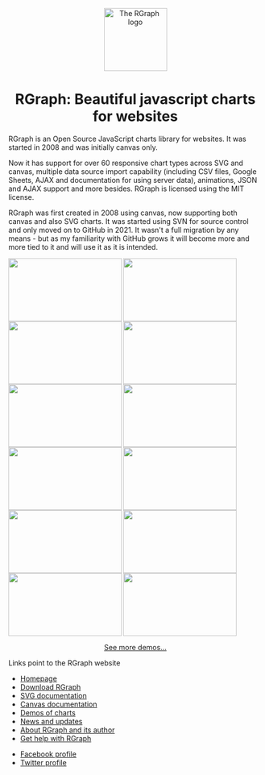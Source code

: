 <p align="center">
  <img src="https://www.rgraph.net/images/logo-250x250.png" alt="The RGraph logo" width="125" height="125" />
</p>

<h1 align="center">RGraph: Beautiful javascript charts for websites</h1>

RGraph is an Open Source JavaScript charts library for websites. It was started in 2008 and was initially
canvas only.

Now it has support for over 60 responsive chart types across SVG and canvas, multiple data source import
capability (including CSV files, Google Sheets, AJAX and documentation for using server data), animations,
JSON and AJAX support and more besides. RGraph is licensed using the MIT license.

RGraph was first created in 2008 using canvas, now supporting both canvas and also SVG charts. It was started
using SVN for source control and only moved on to GitHub in 2021. It wasn't a full migration by any means -
but as my familiarity with GitHub grows it will become more and more tied to it and will use it as it
is intended.

<p align="center">
  <a href="https://www.rgraph.net/demos/bar-3d-effect-multi-row.html"><img src="https://www.rgraph.net/images/demo-thumbnails/bar-3d-effect-multi-row.png"       align="left" width="225" height="125"/></a>
  <a href="https://www.rgraph.net/demos/bar-i-love-my-dog-de-bordeaux.html"><img src="https://www.rgraph.net/images/demo-thumbnails/bar-i-love-my-dog-de-bordeaux.png" align="left" width="225" height="125"/></a>
  <a href="https://www.rgraph.net/demos/bar-line-switch-effect.html"><img src="https://www.rgraph.net/images/demo-thumbnails/bar-line-switch-effect.png"        align="left" width="225" height="125"/></a>
  <a href="https://www.rgraph.net/demos/bar-segmented.html"><img src="https://www.rgraph.net/images/demo-thumbnails/bar-segmented.png"                 align="left" width="225" height="125"/  ></a>
  <a href="https://www.rgraph.net/demos/line-black-and-purple.html"><img src="https://www.rgraph.net/images/demo-thumbnails/line-black-and-purple.png"         align="left" width="225" height="125"/></a>
  <a href="https://www.rgraph.net/demos/svg-line-nvd.html"><img src="https://www.rgraph.net/images/demo-thumbnails/svg-line-nvd.png"                  align="left" width="225" height="125"/></a>
  <a href="https://www.rgraph.net/demos/bar-rotating-background-dual-canvas.html"><img src="https://www.rgraph.net/images/demo-thumbnails/bar-rotating-background-dual-canvas.png"        align="left" width="225" height="125"/></a>
  <a href="https://www.rgraph.net/demos/donut-3d.html"><img src="https://www.rgraph.net/images/demo-thumbnails/donut-3d.png"                      align="left" width="225" height="125"/></a>
  <a href="https://www.rgraph.net/demos/donut-segments.html"><img src="https://www.rgraph.net/images/demo-thumbnails/donut-segments.png"                align="left" width="225" height="125"/></a>
  <a href="https://www.rgraph.net/demos/meter-google.html"><img src="https://www.rgraph.net/images/demo-thumbnails/meter-google.png"                align="left" width="225" height="125"/></a>
  <a href="https://www.rgraph.net/demos/effects-line-trace-sequential.html"><img src="https://www.rgraph.net/images/demo-thumbnails/effects-line-trace-sequential.png" align="left" width="225" height="125"/></a>
  <a href="https://www.rgraph.net/demos/rose-3d.html"><img src="https://www.rgraph.net/images/demo-thumbnails/rose-3d.png"                       align="left" width="225" height="125"/></a>
</div>

<br clear="all" />
<p align="center">
    <a href="https://www.rgraph.net/demos/index.html" target="_blank">See more demos...</a>
</p>
    
<p>Links point to the RGraph website</p>
  
<ul>
  <li><a href="https://www.rgraph.net" target="_blank" target="_blank" target="_blank" target="_blank" target="_blank" target="_blank" target="_blank">Homepage</a></li>
  <li><a href="https://www.rgraph.net/download.html#stable" target="_blank" target="_blank" target="_blank" target="_blank" target="_blank" target="_blank" target="_blank">Download RGraph</a></li>
  <li><a href="https://www.rgraph.net/svg/index.html" target="_blank" target="_blank" target="_blank" target="_blank" target="_blank" target="_blank">SVG documentation</a></li>
  <li><a href="https://www.rgraph.net/canvas/index.html" target="_blank" target="_blank" target="_blank" target="_blank" target="_blank">Canvas documentation</a></li>
  <li><a href="https://www.rgraph.net/demos/index.html" target="_blank" target="_blank" target="_blank" target="_blank">Demos of charts</a></li>
  <li><a href="https://www.rgraph.net/blog/index.html" target="_blank" target="_blank" target="_blank">News and updates</a></li>
  <li><a href="https://www.rgraph.net/about.html" target="_blank" target="_blank">About RGraph and its author</a></li>
  <li><a href="https://www.rgraph.net/forum/index.html" target="_blank">Get help with RGraph</a></li>
</ul>

<ul>
  <li><a href="https://www.facebook.com/rgraph">Facebook profile</a></li>
  <li><a href="https://twitter.com/_rgraph">Twitter profile</a></li>
</ul>
